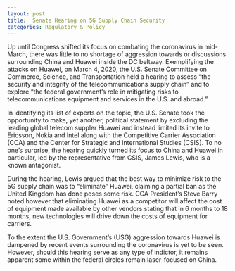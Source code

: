 ```yaml
---
layout: post
title:  Senate Hearing on 5G Supply Chain Security
categories: Regulatory & Policy
---
```


Up until Congress shifted its focus on combating the coronavirus in mid-March, there was little to no shortage of aggression towards or discussions surrounding China and Huawei inside the DC beltway. Exemplifying the attacks on Huawei, on March 4, 2020, the U.S. Senate Committee on Commerce, Science, and Transportation held a hearing to assess “the security and integrity of the telecommunications supply chain” and to explore “the federal government’s role in mitigating risks to telecommunications equipment and services in the U.S. and abroad.”  

In identifying its list of experts on the topic, the U.S. Senate took the opportunity to make, yet another, political statement by excluding the leading global telecom suppler Huawei and instead limited its invite to Ericsson, Nokia and Intel along with the Competitive Carrier Association (CCA) and the Center for Strategic and International Studies (CSIS).  To no one’s surprise, the [hearing](https://www.commerce.senate.gov/2020/3/5g-supply-chain-security-threats-and-solutions) quickly turned its focus to China and Huawei in particular, led by the representative from CSIS, James Lewis, who is a known antagonist.  

During the hearing, Lewis argued that the best way to minimize risk to the 5G supply chain was to “eliminate” Huawei, claiming a partial ban as the United Kingdom has done poses some risk.  CCA President’s Steve Barry noted however that eliminating Huawei as a competitor will affect the cost of equipment made available by other vendors stating that in 6 months to 18 months, new technologies will drive down the costs of equipment for carriers.

To the extent the U.S. Government’s (USG) aggression towards Huawei is dampened by recent events surrounding the coronavirus is yet to be seen.  However, should this hearing serve as any type of indictor, it remains apparent some within the federal circles remain laser-focused on China.
